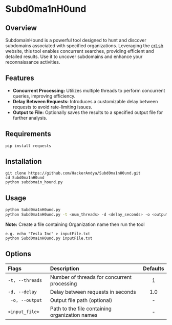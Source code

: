 # Subd0ma1nH0und

## Overview

SubdomainHound is a powerful tool designed to hunt and discover subdomains associated with specified organizations. Leveraging the [crt.sh](https://crt.sh) website, this tool enables concurrent searches, providing efficient and detailed results. Use it to uncover subdomains and enhance your reconnaissance activities.

## Features

- **Concurrent Processing:** Utilizes multiple threads to perform concurrent queries, improving efficiency.
- **Delay Between Requests:** Introduces a customizable delay between requests to avoid rate-limiting issues.
- **Output to File:** Optionally saves the results to a specified output file for further analysis.

## Requirements
```pip install requests```

## Installation

```
git clone https://github.com/HackerAndya/Subd0ma1nH0und.git
cd Subd0ma1nH0und
python subdomain_hound.py
```

## Usage

```bash
python Subd0ma1nH0und.py
python Subd0ma1nH0und.py -t <num_threads> -d <delay_seconds> -o <output_file> <input_file_path>
```

**Note:** Create a file containing Organization name then run the tool
```
e.g. echo "Tesla Inc" > inputFile.txt
python Subd0ma1nH0und.py inputFile.txt
```
## Options
| Flags              | Description | Defaults |
| :---------------- | :------ | :----: |
|`-t, --threads  ` |Number of threads for concurrent processing   | 1 |
|` -d, --delay `  |   Delay between requests in seconds	   | 1.0 |
|` -o, --output`  |  Output file path (optional)	   | - |
| `<input_file>` |  Path to the file containing organization names| - |
